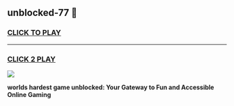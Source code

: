 
## unblocked-77 👋
<h3>
<a href="https://premium.freeplayer.one?title=unblocked-77&ref=14F">CLICK TO PLAY</a></h3>
<hr>

<h3>
<a href="https://premium.freeplayer.one?title=unblocked-77&ref=14F">CLICK 2 PLAY</a>
  
</h3>

<a href="https://premium.freeplayer.one?title=unblocked-77&ref=12F/"><img src="https://clearcache.store/games.png"></a>


**worlds hardest game unblocked: Your Gateway to Fun and Accessible Online Gaming**

